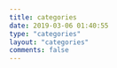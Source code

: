```yaml
---
title: categories
date: 2019-03-06 01:40:55
type: "categories"
layout: "categories"
comments: false
---
```

